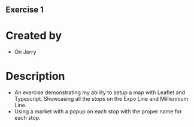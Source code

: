 ## Exercise 1

# Created by
+ On Jerry
# Description
+ An exercise demonstrating my ability to setup a map with Leaflet and Typescript. Showcasing all the stops on the Expo Line and Milliennium Line.
+ Using a market with a popup on each stop with the proper name for each stop.


